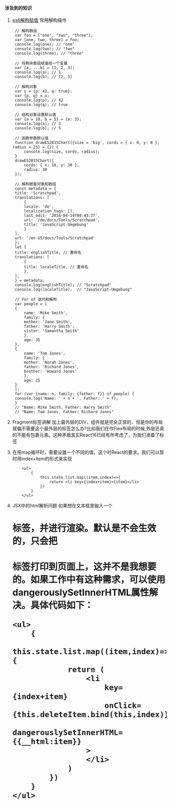 #### 涉及到的知识
1. [es6解构赋值](https://developer.mozilla.org/zh-CN/docs/Web/JavaScript/Reference/Operators/Destructuring_assignment#%E9%BB%98%E8%AE%A4%E5%80%BC_2) 
   常用解构操作
   ```
    // 解构数组
    var foo = ["one", "two", "three"];
    var [one, two, three] = foo;
    console.log(one); // "one"
    console.log(two); // "two"
    console.log(three); // "three"

    // 将剩余数组赋值给一个变量
    var [a, ...b] = [1, 2, 3];
    console.log(a); // 1
    console.log(b); // [2, 3]

    // 解构对象
    var o = {p: 42, q: true};
    var {p, q} = o;
    console.log(p); // 42
    console.log(q); // true

    // 结构对象设置默认值
    var {a = 10, b = 5} = {a: 3};
    console.log(a); // 3
    console.log(b); // 5

    // 函数参数默认值
    function drawES2015Chart({size = 'big', cords = { x: 0, y: 0 }, radius = 25} = {}) {
        console.log(size, cords, radius);
    }
    drawES2015Chart({
        cords: { x: 18, y: 30 },
        radius: 30
    });

    // 解构嵌套对象和数组
    const metadata = {
    title: 'Scratchpad',
    translations: [
        {
        locale: 'de',
        localization_tags: [],
        last_edit: '2014-04-14T08:43:37',
        url: '/de/docs/Tools/Scratchpad',
        title: 'JavaScript-Umgebung'
        }
    ],
    url: '/en-US/docs/Tools/Scratchpad'
    };
    let {
    title: englishTitle, // 重命名
    translations: [
        {
        title: localeTitle, // 重命名
        },
    ],
    } = metadata;
    console.log(englishTitle); // "Scratchpad"
    console.log(localeTitle);  // "JavaScript-Umgebung"

    // For of 迭代和解构
    var people = [
    {
        name: 'Mike Smith',
        family: {
        mother: 'Jane Smith',
        father: 'Harry Smith',
        sister: 'Samantha Smith'
        },
        age: 35
    },
    {
        name: 'Tom Jones',
        family: {
        mother: 'Norah Jones',
        father: 'Richard Jones',
        brother: 'Howard Jones'
        },
        age: 25
    }
    ];
    for (var {name: n, family: {father: f}} of people) {
    console.log('Name: ' + n + ', Father: ' + f);
    }
    // "Name: Mike Smith, Father: Harry Smith"
    // "Name: Tom Jones, Father: Richard Jones"
   ```
2. Fragment标签讲解
加上最外层的DIV，组件就是完全正常的，但是你的布局就偏不需要这个最外层的标签怎么办?比如我们在作Flex布局的时候,外层还真的不能有包裹元素。这种矛盾其实React16已经有所考虑了，为我们准备了<Fragment>标签

3. 在用map循环时，需要设置一个不同的值，这个时React的要求。我们可以暂时用index+item的形式来实现
    ```
        <ul>
            {
                this.state.list.map((item,index)=>{
                    return <li key={index+item}>{item}</li>
                })
            }
        </ul>
    ```
4. JSX中的html解析问题
如果想在文本框里输入一个<h1>标签，并进行渲染。默认是不会生效的，只会把<h1>标签打印到页面上，这并不是我想要的。如果工作中有这种需求，可以使用dangerouslySetInnerHTML属性解决。具体代码如下：
    ```
    <ul>
        {
            this.state.list.map((item,index)=>{
                return (
                    <li 
                        key={index+item}
                        onClick={this.deleteItem.bind(this,index)}
                        dangerouslySetInnerHTML={{__html:item}}
                    >
                    </li>
                )
            })
        }
    </ul> 
    ```